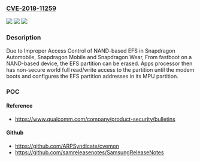 ### [CVE-2018-11259](https://cve.mitre.org/cgi-bin/cvename.cgi?name=CVE-2018-11259)
![](https://img.shields.io/static/v1?label=Product&message=Snapdragon%20Automobile%2C%20Snapdragon%20Mobile%2C%20Snapdragon%20Wear&color=blue)
![](https://img.shields.io/static/v1?label=Version&message=n%2Fa&color=blue)
![](https://img.shields.io/static/v1?label=Vulnerability&message=Improper%20Access%20Control%20of%20NAND-based%20EFS&color=brighgreen)

### Description

Due to Improper Access Control of NAND-based EFS in Snapdragon Automobile, Snapdragon Mobile and Snapdragon Wear, From fastboot on a NAND-based device, the EFS partition can be erased. Apps processor then has non-secure world full read/write access to the partition until the modem boots and configures the EFS partition addresses in its MPU partition.

### POC

#### Reference
- https://www.qualcomm.com/company/product-security/bulletins

#### Github
- https://github.com/ARPSyndicate/cvemon
- https://github.com/samreleasenotes/SamsungReleaseNotes

